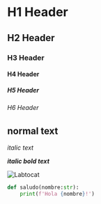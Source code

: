 # H1 Header
## H2 Header
### H3 Header
#### H4 Header
##### H5 Header
###### H6 Header

normal text
-
_italic text_

_**italic bold text**_

![Labtocat](https://octodex.github.com/images/labtocat.png)


```Python
def saludo(nombre:str):
    print(f'Hola {nombre}!')
```
